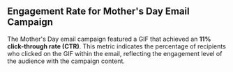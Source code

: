## Engagement Rate for Mother's Day Email Campaign

The Mother's Day email campaign featured a GIF that achieved an **11% click-through rate (CTR)**. This metric indicates the percentage of recipients who clicked on the GIF within the email, reflecting the engagement level of the audience with the campaign content.